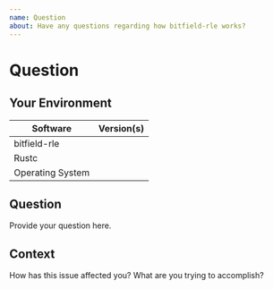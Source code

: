 ```yaml
---
name: Question
about: Have any questions regarding how bitfield-rle works?
---
```


# Question
## Your Environment
| Software         | Version(s) |
| ---------------- | ---------- |
| bitfield-rle      |
| Rustc            |
| Operating System |

## Question
Provide your question here.

## Context
How has this issue affected you? What are you trying to accomplish?
